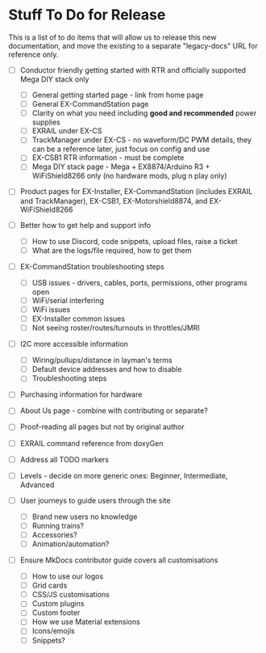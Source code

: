 # Stuff To Do for Release

This is a list of to do items that will allow us to release this new documentation, and move the existing to a separate "legacy-docs" URL for reference only.

- [ ] Conductor friendly getting started with RTR and officially supported Mega DIY stack only

    - [ ] General getting started page - link from home page
    - [ ] General EX-CommandStation page
    - [ ] Clarity on what you need including **good and recommended** power supplies
    - [ ] EXRAIL under EX-CS
    - [ ] TrackManager under EX-CS - no waveform/DC PWM details, they can be a reference later, just focus on config and use
    - [ ] EX-CSB1 RTR information - must be complete
    - [ ] Mega DIY stack page - Mega + EX8874/Arduino R3 + WiFiShield8266 only (no hardware mods, plug n play only)

- [ ] Product pages for EX-Installer, EX-CommandStation (includes EXRAIL and TrackManager), EX-CSB1, EX-Motorshield8874, and EX-WiFiShield8266
- [ ] Better how to get help and support info

    - [ ] How to use Discord, code snippets, upload files, raise a ticket
    - [ ] What are the logs/file required, how to get them

- [ ] EX-CommandStation troubleshooting steps

    - [ ] USB issues - drivers, cables, ports, permissions, other programs open
    - [ ] WiFi/serial interfering
    - [ ] WiFi issues
    - [ ] EX-Installer common issues
    - [ ] Not seeing roster/routes/turnouts in throttles/JMRI

- [ ] I2C more accessible information

    - [ ] Wiring/pullups/distance in layman's terms
    - [ ] Default device addresses and how to disable
    - [ ] Troubleshooting steps

- [ ] Purchasing information for hardware
- [ ] About Us page - combine with contributing or separate?
- [ ] Proof-reading all pages but not by original author
- [ ] EXRAIL command reference from doxyGen
- [ ] Address all TODO markers
- [ ] Levels - decide on more generic ones: Beginner, Intermediate, Advanced
- [ ] User journeys to guide users through the site

    - [ ] Brand new users no knowledge
    - [ ] Running trains?
    - [ ] Accessories?
    - [ ] Animation/automation?

- [ ] Ensure MkDocs contributor guide covers all customisations

    - [ ] How to use our logos
    - [ ] Grid cards
    - [ ] CSS/JS customisations
    - [ ] Custom plugins
    - [ ] Custom footer
    - [ ] How we use Material extensions
    - [ ] Icons/emojis
    - [ ] Snippets?
